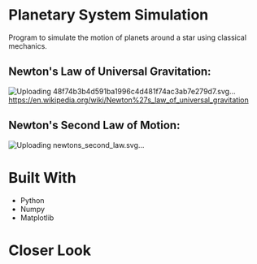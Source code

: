 # Planetary System Simulation
Program to simulate the motion of planets around a star using classical mechanics.

## Newton's Law of Universal Gravitation:
![Uploading 48f74b3b4d591ba1996c4d481f74ac3ab7e279d7.svg…]()
https://en.wikipedia.org/wiki/Newton%27s_law_of_universal_gravitation

## Newton's Second Law of Motion:
![Uploading newtons_second_law.svg…]()

# Built With
* Python
* Numpy
* Matplotlib

# Closer Look
